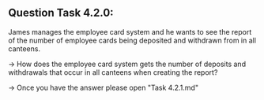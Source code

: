 Question Task 4.2.0:
--------------------

James manages the employee card system and he wants to see the report of the number 
of employee cards being deposited and withdrawn from in all canteens.

-> How does the employee card system gets the number of deposits
	and withdrawals that occur in all canteens when creating the report?
	
-> Once you have the answer please open "Task 4.2.1.md"